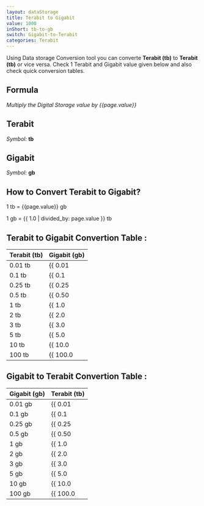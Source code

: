 ```yaml
---
layout: dataStorage
title: Terabit to Gigabit
value: 1000
inShort: tb-to-gb
switch: Gigabit-to-Terabit
categories: Terabit
---
```


Using Data storage Conversion tool you can converte **Terabit (tb)** to **Terabit (tb)** or vice versa. Check 1 Terabit and Gigabit value given below and also check quick conversion tables.

## Formula
*Multiply the Digital Storage value by {{page.value}}*

## Terabit
*Symbol:* **tb**

## Gigabit
*Symbol:* **gb**

## How to Convert Terabit to Gigabit?

1 tb = {{page.value}} gb

1 gb = {{ 1.0 | divided_by: page.value }} tb


## Terabit to Gigabit Convertion Table :

| Terabit (tb) | Gigabit (gb) |
| ---- | ---- |
| 0.01 tb | {{ 0.01 | times: page.value }} gb |
| 0.1 tb | {{ 0.1 | times: page.value }} gb |
| 0.25 tb | {{ 0.25 | times: page.value }} gb |
| 0.5 tb | {{ 0.50 | times: page.value }} gb |
| 1 tb | {{ 1.0 | times: page.value }} gb |
| 2 tb | {{ 2.0 | times: page.value }} gb |
| 3 tb | {{ 3.0 | times: page.value }} gb |
| 5 tb | {{ 5.0 | times: page.value }} gb |
| 10 tb | {{ 10.0 | times: page.value }} gb |
| 100 tb | {{ 100.0 | times: page.value }} gb |

## Gigabit to Terabit Convertion Table :

| Gigabit (gb) | Terabit (tb) |
| ---- | ---- |
| 0.01 gb | {{ 0.01 | divided_by: page.value }} tb |
| 0.1 gb | {{ 0.1 | divided_by: page.value }} tb |
| 0.25 gb | {{ 0.25 | divided_by: page.value }} tb |
| 0.5 gb | {{ 0.50 | divided_by: page.value }} tb |
| 1 gb | {{ 1.0 | divided_by: page.value }} tb |
| 2 gb | {{ 2.0 | divided_by: page.value }} tb |
| 3 gb | {{ 3.0 | divided_by: page.value }} tb |
| 5 gb | {{ 5.0 | divided_by: page.value }} tb |
| 10 gb | {{ 10.0 | divided_by: page.value }} tb |
| 100 gb | {{ 100.0 | divided_by: page.value }} tb |


<script>
document.getElementById('selectInput')[14].selected = true
document.getElementById('selectOutput')[10].selected = true
</script>
